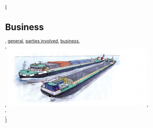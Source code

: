 [

# Business

, <a href="http://www.ris.eu/general" style="text-transform:lowercase;">General</a>, <a href="http://www.ris.eu/general/parties_involved" style="text-transform:lowercase;">Parties involved</a>, <a href="http://www.ris.eu/general/parties_involved/business" style="text-transform:lowercase;">Business</a>,   
,   
, ![](docs/Image/359/thumb_450x-_screen_capture_8.png),   
,   
,   
]